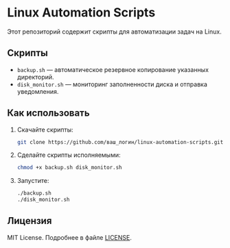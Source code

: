 # Linux Automation Scripts

Этот репозиторий содержит скрипты для автоматизации задач на Linux.

## Скрипты
- `backup.sh` — автоматическое резервное копирование указанных директорий.
- `disk_monitor.sh` — мониторинг заполненности диска и отправка уведомления.

## Как использовать
1. Скачайте скрипты:
   ```bash
   git clone https://github.com/ваш_логин/linux-automation-scripts.git
2. Сделайте скрипты исполняемыми:
   ```bash
   chmod +x backup.sh disk_monitor.sh
3. Запустите:
   ```bash
   ./backup.sh
   ./disk_monitor.sh

## Лицензия
MIT License. Подробнее в файле [LICENSE](LICENSE). 

